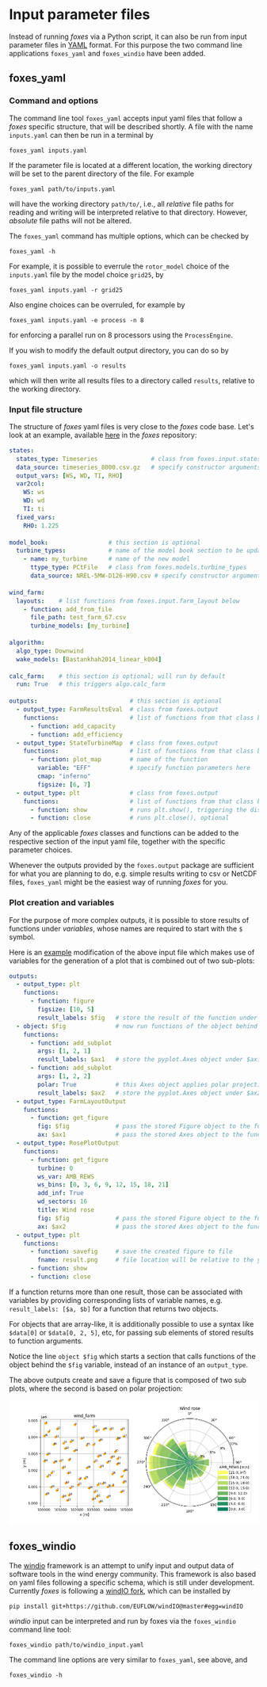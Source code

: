 # Input parameter files

Instead of running *foxes* via a Python script, it can also be run from input parameter 
files in [YAML](https://de.wikipedia.org/wiki/YAML) format. For this purpose the two
command line applications `foxes_yaml` and `foxes_windio` have been added.

## foxes\_yaml

### Command and options

The command line tool `foxes_yaml` accepts input yaml files that follow a *foxes* specific
structure, that will be described shortly. A file with the name `inputs.yaml` can then be run in a terminal by

```console
foxes_yaml inputs.yaml
```

If the parameter file is located at a different location, the working directory will be set
to the parent directory of the file. For example

```console
foxes_yaml path/to/inputs.yaml
```

will have the working directory `path/to/`, i.e., all _relative_ file paths for reading and writing will be interpreted relative to that directory. However, _absolute_ file paths will not be altered.

The `foxes_yaml` command has multiple options, which can be checked by

```console
foxes_yaml -h
```

For example, it is possible to everrule the `rotor_model` choice of the `inputs.yaml` file by the model choice `grid25`, by

```console
foxes_yaml inputs.yaml -r grid25
```

Also engine choices can be overruled, for example by

```console
foxes_yaml inputs.yaml -e process -n 8
```

for enforcing a parallel run on 8 processors using the `ProcessEngine`.

If you wish to modify the default output directory, you can do so by

```console
foxes_yaml inputs.yaml -o results
```

which will then write all results files to a directory called `results`, relative to the working directory.

### Input file structure

The structure of *foxes* yaml files is very close to the *foxes* code base. Let's look at an example, available [here](https://github.com/FraunhoferIWES/foxes/blob/main/examples/yaml_input/inputs.yaml) in the *foxes* repository:

```yaml
states:
  states_type: Timeseries               # class from foxes.input.states
  data_source: timeseries_8000.csv.gz   # specify constructor arguments here
  output_vars: [WS, WD, TI, RHO]
  var2col:
    WS: ws
    WD: wd 
    TI: ti
  fixed_vars:
    RHO: 1.225
  
model_book:                 # this section is optional
  turbine_types:            # name of the model book section to be updated
    - name: my_turbine      # name of the new model
      ttype_type: PCtFile   # class from foxes.models.turbine_types
      data_source: NREL-5MW-D126-H90.csv # specify constructor arguments here
  
wind_farm:
  layouts:    # list functions from foxes.input.farm_layout below
    - function: add_from_file
      file_path: test_farm_67.csv
      turbine_models: [my_turbine]

algorithm:
  algo_type: Downwind
  wake_models: [Bastankhah2014_linear_k004]

calc_farm:    # this section is optional; will run by default
  run: True   # this triggers algo.calc_farm

outputs:                          # this section is optional
  - output_type: FarmResultsEval  # class from foxes.output
    functions:                    # list of functions from that class below
      - function: add_capacity
      - function: add_efficiency
  - output_type: StateTurbineMap  # class from foxes.output
    functions:                    # list of functions from that class below
      - function: plot_map        # name of the function
        variable: "EFF"           # specify function parameters here
        cmap: "inferno"
        figsize: [6, 7]
  - output_type: plt              # class from foxes.output
    functions:                    # list of functions from that class below
      - function: show            # runs plt.show(), triggering the display
      - function: close           # runs plt.close(), optional
```

Any of the applicable *foxes* classes and functions can be added to the respective section of the input yaml file, together with the specific parameter choices.

Whenever the outputs provided by the `foxes.output` package are sufficient for what you are planning to do, e.g. simple results writing to csv or NetCDF files, `foxes_yaml` might be the easiest way of running *foxes* for you.

### Plot creation and variables

For the purpose of more complex outputs, it is possible to store results of functions under _variables_, whose names are required to start with the `$` symbol. 

Here is an [example](https://github.com/FraunhoferIWES/foxes/blob/main/examples/yaml_input/inputs2.yaml) modification of the above input file which makes use of variables for the generation of a plot that is combined out of two sub-plots:

```yaml
outputs:
  - output_type: plt
    functions:
      - function: figure
        figsize: [10, 5]
        result_labels: $fig   # store the result of the function under $fig
  - object: $fig              # now run functions of the object behind $fig  
    functions:
      - function: add_subplot
        args: [1, 2, 1]
        result_labels: $ax1   # store the pyplot.Axes object under $ax1
      - function: add_subplot
        args: [1, 2, 2]
        polar: True           # this Axes object applies polar projection
        result_labels: $ax2   # store the pyplot.Axes object under $ax2
  - output_type: FarmLayoutOutput
    functions:
      - function: get_figure
        fig: $fig             # pass the stored Figure object to the function
        ax: $ax1              # pass the stored Axes object to the function
  - output_type: RosePlotOutput
    functions:
      - function: get_figure
        turbine: 0
        ws_var: AMB_REWS
        ws_bins: [0, 3, 6, 9, 12, 15, 18, 21]
        add_inf: True
        wd_sectors: 16
        title: Wind rose
        fig: $fig             # pass the stored Figure object to the function
        ax: $ax2              # pass the stored Axes object to the function
  - output_type: plt
    functions:
      - function: savefig     # save the created figure to file
        fname: result.png     # file location will be relative to the yaml file
      - function: show
      - function: close
```
If a function returns more than one result, those can be associated with variables by providing corresponding lists of variable names, e.g. `result_labels: [$a, $b]` for a function that returns two objects.

For objects that are array-like, it is additionally possible to use a syntax like `$data[0]` or `$data[0, 2, 5]`, etc, for passing sub elements of stored results to function arguments.

Notice the line `object $fig` which starts a section that calls functions of the object behind the `$fig` variable, instead of an instance of an `output_type`. 

The above outputs create and save a figure that is composed of two sub plots, where the second is based on polar projection:

![](parameter_files.png)


## foxes\_windio

The [windio](https://github.com/IEAWindTask37/windIO) framework is an attempt to unify input and output data of software tools in the wind energy community. This framework is also based on yaml files following a specific schema, which is still under development. Currently *foxes* is following a [windIO fork](https://github.com/EUFLOW/windIO), which can be installed by

```console
pip install git+https://github.com/EUFLOW/windIO@master#egg=windIO
```

_windio_ input can be interpreted and run by foxes via the `foxes_windio` command line tool:

```console
foxes_windio path/to/windio_input.yaml
```

The command line options are very similar to `foxes_yaml`, see above, and

```console
foxes_windio -h
```
